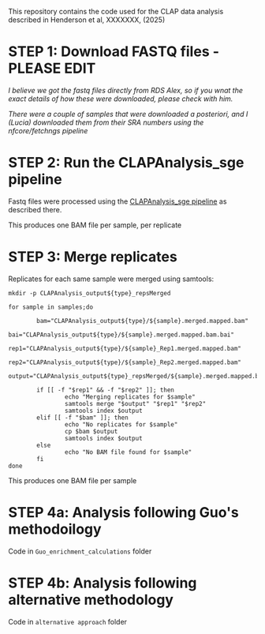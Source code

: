 This repository contains the code used for the CLAP data analysis described in Henderson et al, XXXXXXX, (2025)


# STEP 1: Download FASTQ files  - PLEASE EDIT

<i>I believe we got the fastq files directly from RDS Alex, so if you wnat the exact details of how these were downloaded, please check with him. </i>

<i>There were a couple of samples that were downloaded a posteriori, and I (Lucia) downloaded them from their SRA numbers using the nfcore/fetchngs pipeline</i>

# STEP 2: Run the CLAPAnalysis_sge pipeline

Fastq files were processed using the [CLAPAnalysis_sge pipeline](https://github.com/lconde-ucl/CLAPAnalysis_sge) as described there.

This produces one BAM file per sample, per replicate

# STEP 3: Merge replicates

Replicates for each same sample were merged using samtools:

```
mkdir -p CLAPAnalysis_output${type}_repsMerged

for sample in samples;do

        bam="CLAPAnalysis_output${type}/${sample}.merged.mapped.bam"
        bai="CLAPAnalysis_output${type}/${sample}.merged.mapped.bam.bai"
        rep1="CLAPAnalysis_output${type}/${sample}_Rep1.merged.mapped.bam"
        rep2="CLAPAnalysis_output${type}/${sample}_Rep2.merged.mapped.bam"
        output="CLAPAnalysis_output${type}_repsMerged/${sample}.merged.mapped.bam"    

        if [[ -f "$rep1" && -f "$rep2" ]]; then
                echo "Merging replicates for $sample"
                samtools merge "$output" "$rep1" "$rep2"
                samtools index $output
        elif [[ -f "$bam" ]]; then
                echo "No replicates for $sample"
                cp $bam $output
                samtools index $output
        else
                echo "No BAM file found for $sample"
        fi
done
```
This produces one BAM file per sample


# STEP 4a: Analysis following Guo's methodoilogy

Code in `Guo_enrichment_calculations` folder

# STEP 4b: Analysis following alternative methodology

Code in `alternative approach` folder


